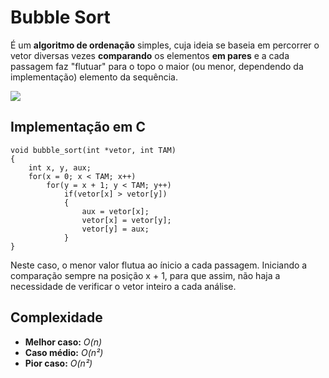 # Bubble Sort

É um **algoritmo de ordenação** simples, cuja ideia se baseia em percorrer o vetor diversas vezes **comparando** os elementos **em pares** e a cada passagem faz "flutuar" para o topo o maior (ou menor, dependendo da implementação) elemento da sequência.

![](https://upload.wikimedia.org/wikipedia/commons/0/06/Bubble-sort.gif)

## Implementação em C
```
void bubble_sort(int *vetor, int TAM)
{
    int x, y, aux;
    for(x = 0; x < TAM; x++)
        for(y = x + 1; y < TAM; y++)
            if(vetor[x] > vetor[y])
            {
                aux = vetor[x];
                vetor[x] = vetor[y];
                vetor[y] = aux;
            }
}
```
Neste caso, o menor valor flutua ao ínicio a cada passagem. Iniciando a comparação sempre na posição x + 1, para que assim, não haja a necessidade de verificar o vetor inteiro a cada análise.

## Complexidade
- **Melhor caso:** *O(n)*
- **Caso médio:** *O(n²)*
- **Pior caso:** *O(n²)*
